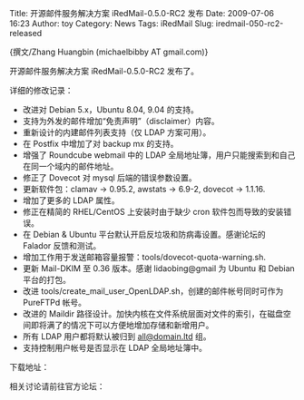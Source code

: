 Title: 开源邮件服务解决方案 iRedMail-0.5.0-RC2 发布
Date: 2009-07-06 16:23
Author: toy
Category: News
Tags: iRedMail
Slug: iredmail-050-rc2-released

{撰文/Zhang Huangbin (michaelbibby AT gmail.com)}

开源邮件服务解决方案 iRedMail-0.5.0-RC2 发布了。

详细的修改记录：

* 改进对 Debian 5.x，Ubuntu 8.04, 9.04 的支持。  
* 支持为外发的邮件增加“免责声明”（disclaimer）内容。  
* 重新设计的内建邮件列表支持（仅 LDAP 方案可用）。  
* 在 Postfix 中增加了对 backup mx 的支持。  
* 增强了 Roundcube webmail 中的 LDAP
全局地址簿，用户只能搜索到和自己在同一个域内的邮件地址。  
* 修正了 Dovecot 对 mysql 后端的错误参数设置。  
* 更新软件包：clamav -> 0.95.2, awstats -> 6.9-2, dovecot ->
1.1.16.  
* 增加了更多的 LDAP 属性。  
* 修正在精简的 RHEL/CentOS 上安装时由于缺少 cron
软件包而导致的安装错误。  
* 在 Debian & Ubuntu 平台默认开启反垃圾和防病毒设置。感谢论坛的
Falador 反馈和测试。  
* 增加工作用于发送邮箱容量报警：tools/dovecot-quota-warning.sh.  
* 更新 Mail-DKIM 至 0.36 版本。感谢 lidaobing@gmail 为 Ubuntu 和
Debian 平台的打包。  
* 改进 tools/create\_mail\_user\_OpenLDAP.sh，创建的邮件帐号同时可作为
PureFTPd 帐号。  
* 改进的 Maildir
路径设计。加快内核在文件系统层面对文件的索引，在磁盘空间即将满了的情况下可以方便地增加存储和新增用户。  
* 所有 LDAP 用户都将默认被归到 all@domain.ltd 组。  
* 支持控制用户帐号是否显示在 LDAP 全局地址簿中。

下载地址：

相关讨论请前往官方论坛：
